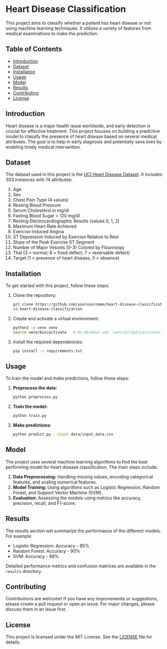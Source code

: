 # Heart Disease Classification

This project aims to classify whether a patient has heart disease or not using machine learning techniques. It utilizes a variety of features from medical examinations to make the prediction.

## Table of Contents

- [Introduction](#introduction)
- [Dataset](#dataset)
- [Installation](#installation)
- [Usage](#usage)
- [Model](#model)
- [Results](#results)
- [Contributing](#contributing)
- [License](#license)

## Introduction

Heart disease is a major health issue worldwide, and early detection is crucial for effective treatment. This project focuses on building a predictive model to classify the presence of heart disease based on several medical attributes. The goal is to help in early diagnosis and potentially save lives by enabling timely medical intervention.

## Dataset

The dataset used in this project is the [UCI Heart Disease Dataset](https://archive.ics.uci.edu/ml/datasets/Heart+Disease). It includes 303 instances with 14 attributes:

1. Age
2. Sex
3. Chest Pain Type (4 values)
4. Resting Blood Pressure
5. Serum Cholesterol in mg/dl
6. Fasting Blood Sugar > 120 mg/dl
7. Resting Electrocardiographic Results (values 0, 1, 2)
8. Maximum Heart Rate Achieved
9. Exercise Induced Angina
10. ST Depression Induced by Exercise Relative to Rest
11. Slope of the Peak Exercise ST Segment
12. Number of Major Vessels (0-3) Colored by Flourosopy
13. Thal (3 = normal; 6 = fixed defect; 7 = reversable defect)
14. Target (1 = presence of heart disease, 0 = absence)

## Installation

To get started with this project, follow these steps:

1. Clone the repository:
    ```sh
    git clone https://github.com/yourusername/heart-disease-classification.git
    cd heart-disease-classification
    ```

2. Create and activate a virtual environment:
    ```sh
    python3 -m venv venv
    source venv/bin/activate   # On Windows use `venv\Scripts\activate`
    ```

3. Install the required dependencies:
    ```sh
    pip install -r requirements.txt
    ```

## Usage

To train the model and make predictions, follow these steps:

1. **Preprocess the data:**
    ```sh
    python preprocess.py
    ```

2. **Train the model:**
    ```sh
    python train.py
    ```

3. **Make predictions:**
    ```sh
    python predict.py --input data/input_data.csv
    ```

## Model

The project uses several machine learning algorithms to find the best performing model for heart disease classification. The main steps include:

1. **Data Preprocessing:** Handling missing values, encoding categorical features, and scaling numerical features.
2. **Model Training:** Using algorithms such as Logistic Regression, Random Forest, and Support Vector Machine (SVM).
3. **Evaluation:** Assessing the models using metrics like accuracy, precision, recall, and F1-score.

## Results

The results section will summarize the performance of the different models. For example:

- Logistic Regression: Accuracy - 85%
- Random Forest: Accuracy - 90%
- SVM: Accuracy - 88%

Detailed performance metrics and confusion matrices are available in the `results` directory.

## Contributing

Contributions are welcome! If you have any improvements or suggestions, please create a pull request or open an issue. For major changes, please discuss them in an issue first.

## License

This project is licensed under the MIT License. See the [LICENSE](LICENSE) file for details.
